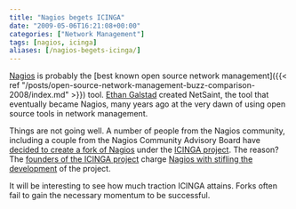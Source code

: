 ```yaml
---
title: "Nagios begets ICINGA"
date: "2009-05-06T16:21:08+00:00"
categories: ["Network Management"]
tags: [nagios, icinga]
aliases: [/nagios-begets-icinga/]
---
```


[Nagios](http://www.nagios.org/) is probably the [best known open source network management]({{< ref "/posts/open-source-network-management-buzz-comparison-2008/index.md" >}}) tool. [Ethan Galstad](http://archive.fosdem.org/2005/index/interviews/interviews_galstad.html) created NetSaint, the tool that eventually became Nagios, many years ago at the very dawn of using open source tools in network management.

Things are not going well. A number of people from the Nagios community, including a couple from the Nagios Community Advisory Board have [decided to create a fork of Nagios](http://www.vertical-visions.de/2009/05/06/icinga-is-a-nagios-fork/) under the [ICINGA project](http://www.icinga.org/). The reason? The [founders of the ICINGA project](https://www.icinga.org/community/team/) charge [Nagios with stifling the development](http://web.archive.org/web/20090510233926/http://www.icinga.org:80/why-a-fork/) of the project.

It will be interesting to see how much traction ICINGA attains. Forks often fail to gain the necessary momentum to be successful.
